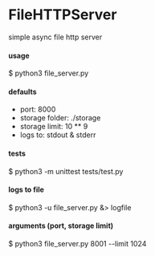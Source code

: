 # FileHTTPServer
simple async file http server

#### usage
$ python3 file_server.py

#### defaults
- port: 8000
- storage folder: ./storage
- storage limit: 10 ** 9
- logs to: stdout & stderr

#### tests
$ python3 -m unittest tests/test.py

#### logs to file
$ python3 -u file_server.py &> logfile

#### arguments (port, storage limit)
$ python3 file_server.py 8001 --limit 1024
